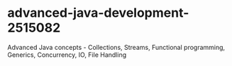 # advanced-java-development-2515082
Advanced Java concepts - Collections, Streams, Functional programming, Generics, Concurrency, IO, File Handling
